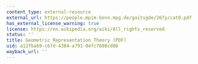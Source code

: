 ```yaml
---
content_type: external-resource
external_url: https://people.mpim-bonn.mpg.de/gaitsgde/267y/catO.pdf
has_external_license_warning: true
license: https://en.wikipedia.org/wiki/All_rights_reserved
status: ''
title: Geometric Representation Theory (PDF)
uid: a12fba69-c67d-4384-a791-04fc7608cd08
wayback_url: ''
---
```

